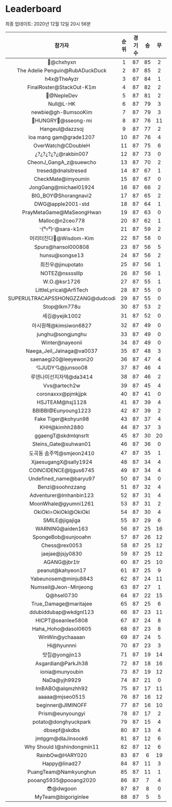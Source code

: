 # Leaderboard
최종 업데이트: 2020년 12월 12일 20시 56분




| 참가자 | 순위 | 경기수 | 승 | 무 | 패 | 승점 |
|:---:|:---:|:---:|:---:|:---:|:---:|:---:|
| 👑@chxhyxn | 1 | 87 | 85 | 2 | 0 | 257 |
| The Adelie Penguin@RubADuckDuck | 2 | 87 | 85 | 2 | 0 | 257 |
| h4x@TheAyzr | 3 | 87 | 84 | 1 | 2 | 253 |
| FinalRoster@StackOut-K1m | 4 | 87 | 82 | 2 | 3 | 248 |
| 🥈@NepleDev | 5 | 87 | 81 | 2 | 4 | 245 |
| Null@L-HK | 6 | 87 | 79 | 3 | 5 | 240 |
| newbie@gh-BumsooKim | 7 | 87 | 79 | 3 | 5 | 240 |
| 🍗HUNGRY🍗@sseong-mi | 8 | 87 | 76 | 11 | 0 | 239 |
| Hangeul@dazzsoj | 9 | 87 | 77 | 2 | 8 | 233 |
| loa mang gam@grade1207 | 10 | 87 | 76 | 4 | 7 | 232 |
| OverWatch@CDoubleH | 11 | 87 | 75 | 6 | 6 | 231 |
| ¿?¿?¿?¿?¿@rakbin007 | 12 | 87 | 73 | 0 | 14 | 219 |
| CheonJ_GangA_z@suewcho | 13 | 87 | 70 | 2 | 15 | 212 |
| tresed@dnalsitresed | 14 | 87 | 67 | 1 | 19 | 202 |
| CheckMate@imyoumin | 15 | 87 | 67 | 0 | 20 | 201 |
| JongGang@michael01924 | 16 | 87 | 66 | 2 | 19 | 200 |
| BIG_BOY@Shorangnavi2 | 17 | 87 | 65 | 2 | 20 | 197 |
| DWG@apple2001-std | 18 | 87 | 64 | 1 | 22 | 193 |
| PrayMetaGame@MaSeongHwan | 19 | 87 | 63 | 0 | 24 | 189 |
| Malloc@n2ceo778 | 20 | 87 | 62 | 1 | 24 | 187 |
| ◝(⁰▿⁰)◜@sara-k1m | 21 | 87 | 59 | 2 | 26 | 179 |
| 머리터진다🤯@Wisdom-Kim | 22 | 87 | 58 | 0 | 29 | 174 |
| Spurs@hansol000808 | 23 | 87 | 56 | 5 | 26 | 173 |
| hunsu@songse13 | 24 | 87 | 56 | 2 | 29 | 170 |
| 최진우@jinupotato | 25 | 87 | 56 | 1 | 30 | 169 |
| NOTEZ@nsssslllp | 26 | 87 | 56 | 1 | 30 | 169 |
| W.O.@ksr1726 | 27 | 87 | 55 | 1 | 31 | 166 |
| LittleLyrical@ArfiTech | 28 | 87 | 55 | 0 | 32 | 165 |
| SUPERULTRACAPSSHONGZZANG@dudcodi | 29 | 87 | 55 | 0 | 32 | 165 |
| Stop@lkm778u | 30 | 87 | 53 | 2 | 32 | 161 |
| 세깅@yejik1002 | 31 | 87 | 52 | 0 | 35 | 156 |
| 아시원해@kimsiwon6827 | 32 | 87 | 49 | 0 | 38 | 147 |
| junghu@songjunghu | 33 | 87 | 49 | 0 | 38 | 147 |
| Winter@nayeonii | 34 | 87 | 49 | 0 | 38 | 147 |
| Naega_Jeil_Jalnaga@va0037 | 35 | 87 | 48 | 3 | 36 | 147 |
| saenaegi20@leeyewon20 | 36 | 87 | 47 | 4 | 36 | 145 |
| 💘JUDY💘@junsoo08 | 37 | 87 | 46 | 4 | 37 | 142 |
| 루덴나미선지자덱@da3414 | 38 | 87 | 46 | 2 | 39 | 140 |
| Vvs@artech2w | 39 | 87 | 45 | 4 | 38 | 139 |
| coronaxxx@pjmkjjpk | 40 | 87 | 41 | 0 | 46 | 123 |
| HSJTEAM@hsj1128 | 41 | 87 | 39 | 4 | 44 | 121 |
| BBIBBI@Eunyoung1223 | 42 | 87 | 39 | 2 | 46 | 119 |
| Fake Tiger@kohyun98 | 43 | 87 | 37 | 4 | 46 | 115 |
| KHH@kimhh2880 | 44 | 87 | 37 | 3 | 47 | 114 |
| ggaengT@skdmlqnsrlt | 45 | 87 | 30 | 20 | 37 | 110 |
| Steins_Gate@suhwan01 | 46 | 87 | 36 | 0 | 51 | 108 |
| 도곡동 솜주먹@smjeon2410 | 47 | 87 | 35 | 1 | 51 | 106 |
| XjaesugangX@sally1924 | 48 | 87 | 34 | 4 | 49 | 106 |
| COINCIDENCE@tjgus6745 | 49 | 87 | 34 | 4 | 49 | 106 |
| Undefined_name@baryu97 | 50 | 87 | 34 | 0 | 53 | 102 |
| Benzi@soohnzzang | 51 | 87 | 32 | 4 | 51 | 100 |
| Adventurer@Imhanbin123 | 52 | 87 | 31 | 4 | 52 | 97 |
| MoonWhale@gyumni1261 | 53 | 87 | 31 | 2 | 54 | 95 |
| OkiOkl=OkiOkl@OkiOkl | 54 | 87 | 30 | 4 | 53 | 94 |
| SMILE@jigajiga | 55 | 87 | 29 | 6 | 52 | 93 |
| WARNING@aiden163 | 56 | 87 | 25 | 16 | 46 | 91 |
| SpongeBob@sunjooahn | 57 | 87 | 26 | 12 | 49 | 90 |
| Chess@rex0053 | 58 | 87 | 25 | 12 | 50 | 87 |
| jaejae@jsjy0830 | 59 | 87 | 25 | 12 | 50 | 87 |
| AGANG@jbr1tr | 60 | 87 | 25 | 10 | 52 | 85 |
| peanut@kahyeon17 | 61 | 87 | 25 | 9 | 53 | 84 |
| Yabeunosem@minju8843 | 62 | 87 | 24 | 11 | 52 | 83 |
| Numseil@Jeon-Minjeong | 63 | 87 | 27 | 1 | 59 | 82 |
| Q@hsel0730 | 64 | 87 | 22 | 15 | 50 | 81 |
| True_Damage@maritajee | 65 | 87 | 25 | 6 | 56 | 81 |
| ddubiddubap@wkdgnl123 | 66 | 87 | 23 | 11 | 53 | 80 |
| HICPT@seanlee5808 | 67 | 87 | 24 | 8 | 55 | 80 |
| Haha_Hoho@dasol0605 | 68 | 87 | 23 | 8 | 56 | 77 |
| WinWin@ychaaaan | 69 | 87 | 24 | 5 | 58 | 77 |
| Hi@hyunnni | 70 | 87 | 23 | 3 | 61 | 72 |
| 맛집@yongjin13 | 71 | 87 | 19 | 14 | 54 | 71 |
| Asgardian@ParkJh38 | 72 | 87 | 18 | 16 | 53 | 70 |
| ionia@munyoubin | 73 | 87 | 19 | 12 | 56 | 69 |
| NaDa@yjh9929 | 74 | 87 | 21 | 0 | 66 | 63 |
| ImBABO@alqmzhh92 | 75 | 87 | 17 | 11 | 59 | 62 |
| aaaaa@mjseo0515 | 76 | 87 | 16 | 12 | 59 | 60 |
| beginner@JIMINOFF | 77 | 87 | 16 | 10 | 61 | 58 |
| Prism@eunyoungyi | 78 | 87 | 17 | 2 | 68 | 53 |
| potato@donghyuckpark | 79 | 87 | 15 | 4 | 68 | 49 |
| dbsepf@skdbs | 80 | 87 | 13 | 4 | 70 | 43 |
| jmtggm@dlaJinsook6 | 81 | 87 | 12 | 6 | 69 | 42 |
| Why Should I@shindongmin11 | 82 | 87 | 12 | 6 | 69 | 42 |
| RainbOw@HARY020 | 83 | 87 | 6 | 19 | 62 | 37 |
| Happy@linad27 | 84 | 87 | 11 | 3 | 73 | 36 |
| PuangTeam@Namkyunghun | 85 | 87 | 11 | 1 | 75 | 34 |
| pooang5935@pooang2020 | 86 | 87 | 7 | 4 | 76 | 25 |
| 😎@dwgoon | 87 | 87 | 8 | 0 | 79 | 24 |
| MyTeam@bigoriginlee | 88 | 87 | 5 | 5 | 77 | 20 |
